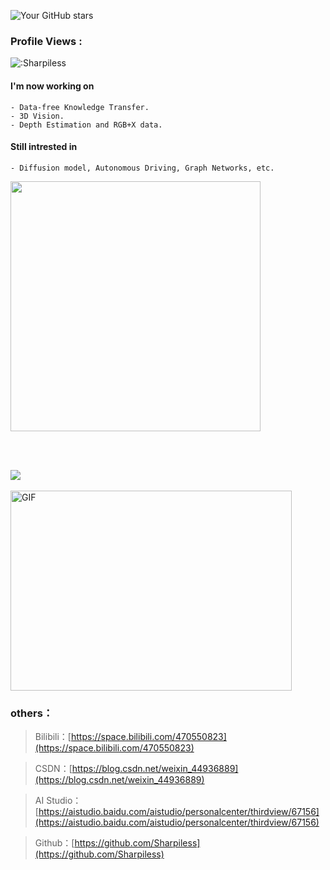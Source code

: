
![Your GitHub stars](https://github-readme-stats.vercel.app/api?username=Sharpiless&show_icons=true&hide=prs,issues&count_private=true&hide_title=true)

 ### Profile Views :<br>
 <p>
  <img src="https://count.getloli.com/get/@:Sharpiless" alt=":Sharpiless" />
</p>


#### I'm now working on 
    - Data-free Knowledge Transfer.
    - 3D Vision.
    - Depth Estimation and RGB+X data.
    
#### Still intrested in  
    - Diffusion model, Autonomous Driving, Graph Networks, etc.


<b>
    <image src="https://github-readme-stats.vercel.app/api/top-langs/?username=sharpiless&layout=compact&theme=tokyonight&hide=html" width=400></image>
</b>

<br></br>

<image src="https://github-profile-trophy.vercel.app/?username=sharpiless&theme=dracula"/>
<br></br>

<img align="center" alt="GIF" src="https://github.com/abhisheknaiidu/abhisheknaiidu/blob/master/code.gif?raw=true" width="450" height="320" />

### others：

> Bilibili：[https://space.bilibili.com/470550823](https://space.bilibili.com/470550823)

> CSDN：[https://blog.csdn.net/weixin_44936889](https://blog.csdn.net/weixin_44936889)

> AI Studio：[https://aistudio.baidu.com/aistudio/personalcenter/thirdview/67156](https://aistudio.baidu.com/aistudio/personalcenter/thirdview/67156)

> Github：[https://github.com/Sharpiless](https://github.com/Sharpiless)
